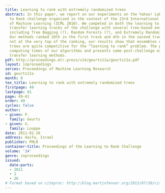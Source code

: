 ```yaml
---
title: Learning to rank with extremely randomized trees
abstract: In this paper, we report on our experiments on the Yahoo! Labs Learning
  to Rank challenge organized in the context of the 23rd International Conference
  of Machine Learning (ICML 2010). We competed in both the learning to rank and the
  transfer learning tracks of the challenge with several tree-based ensemble methods,
  including Tree Bagging (?), Random Forests (?), and Extremely Randomized Trees (?).
  Our methods ranked 10th in the first track and 4th in the second track. Although
  not at the very top of the ranking, our results show that ensembles of randomized
  trees are quite competitive for the “learning to rank” problem. The paper also analyzes
  computing times of our algorithms and presents some post-challenge experiments with
  transfer learning methods.
pdf: http://proceedings.mlr.press/v14/geurts11a/geurts11a.pdf
layout: inproceedings
series: Proceedings of Machine Learning Research
id: geurts11a
month: 0
tex_title: Learning to rank with extremely randomized trees
firstpage: 49
lastpage: 61
page: 49-61
order: 49
cycles: false
author:
- given: P.
  family: Geurts
- given: G.
  family: Louppe
date: 2011-01-26
address: Haifa, Israel
publisher: PMLR
container-title: Proceedings of the Learning to Rank Challenge
volume: '14'
genre: inproceedings
issued:
  date-parts:
  - 2011
  - 1
  - 26
# Format based on citeproc: http://blog.martinfenner.org/2013/07/30/citeproc-yaml-for-bibliographies/
---
```

